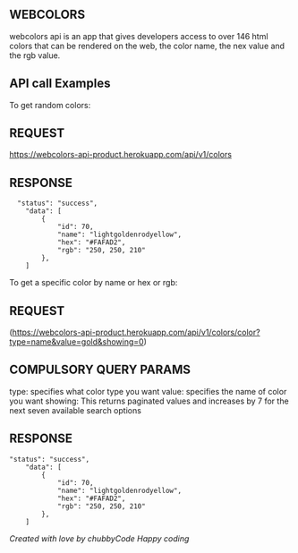 ## <h2 align="justify">WEBCOLORS</h2>

webcolors api is an app that gives developers access to over 146 html colors that can be rendered on the web, the color name, the nex value and the rgb value. 

## API call Examples

To get random colors:

## REQUEST

https://webcolors-api-product.herokuapp.com/api/v1/colors

## RESPONSE

```
  "status": "success",
    "data": [
        {
            "id": 70,
            "name": "lightgoldenrodyellow",
            "hex": "#FAFAD2",
            "rgb": "250, 250, 210"
        },
    ]
```

To get a specific color by name or hex or rgb:

## REQUEST

(https://webcolors-api-product.herokuapp.com/api/v1/colors/color?type=name&value=gold&showing=0)

## COMPULSORY QUERY PARAMS
type: specifies what color type you want
value: specifies the name of color you want
showing: This returns paginated values and increases by 7 for the next seven           available search options 


## RESPONSE

```
"status": "success",
    "data": [
        {
            "id": 70,
            "name": "lightgoldenrodyellow",
            "hex": "#FAFAD2",
            "rgb": "250, 250, 210"
        },
    ]
```

*Created with love by chubbyCode Happy coding*
